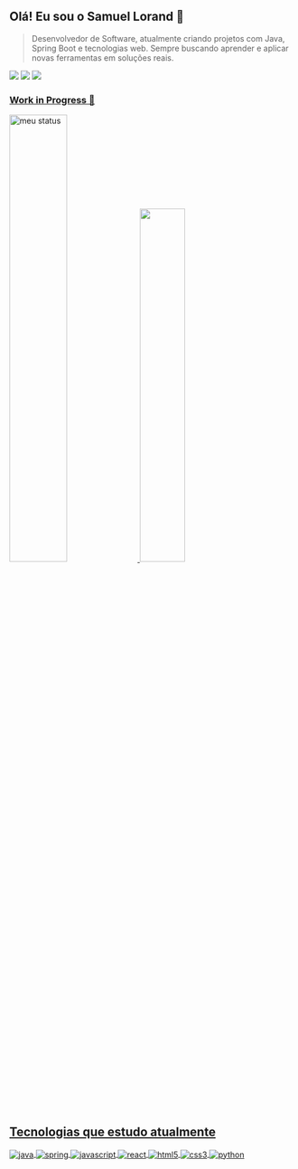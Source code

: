 ## Olá! Eu sou o Samuel Lorand 🤙

> Desenvolvedor de Software, atualmente criando projetos com Java, Spring Boot e tecnologias web. Sempre buscando aprender e aplicar novas ferramentas em soluções reais.
> 
 
<div> 
  <a href="https://www.instagram.com/samuel.lorand/" target="_blank"><img src="https://img.shields.io/badge/Instagram-E4405F?style=for-the-badge&logo=instagram&logoColor=white" target="_blank"></a>
  <a href="https://www.linkedin.com/in/samuel-lorand/" target="_blank"><img src="https://img.shields.io/badge/-LinkedIn-%230077B5?style=for-the-badge&logo=linkedin&logoColor=white" target="_blank"></a>
  <a href="mailto:samuel.lorand@hotmail.com" target="_blank"><img src="https://img.shields.io/badge/Microsoft_Outlook-0078D4?style=for-the-badge&logo=microsoft-outlook&logoColor=white">
</div>

### Work in Progress 🚧

<div>
    <img alt="meu status" heigh="160px" width="45%" src="https://github-readme-stats.vercel.app/api?username=SamuelloranD&show_icons=true&theme=dark"/>
    <img width = "40%" src="https://github-readme-stats.vercel.app/api/top-langs/?username=SamuelloranD&show_icons=true&theme=dark&layout=compact" />  
</div>

## Tecnologias que estudo atualmente

<div>
    <img align="center" alt="java" src="https://img.shields.io/badge/Java-ED8B00?style=for-the-badge&logo=openjdk&logoColor=white">
    <img align="center" alt="spring" src="https://img.shields.io/badge/spring-%236DB33F.svg?style=for-the-badge&logo=spring&logoColor=white">
    <img align="center" alt="javascript" src="https://img.shields.io/badge/JavaScript-323330?style=for-the-badge&logo=javascript&logoColor=F7DF1E"/>
    <img align="center" alt="react" src="https://img.shields.io/badge/react-%2320232a.svg?style=for-the-badge&logo=react&logoColor=%2361DAFB"/>
    <img align="center" alt="html5" src="https://img.shields.io/badge/HTML5-E34F26?style=for-the-badge&logo=html5&logoColor=white"/>
    <img align="center" alt="css3" src="https://img.shields.io/badge/CSS3-1572B6?style=for-the-badge&logo=css3&logoColor=white"/>
    <img align="center" alt="python" src="https://img.shields.io/badge/Python-14354C?style=for-the-badge&logo=python&logoColor=white"/>
</div>
